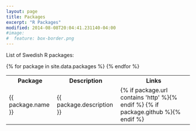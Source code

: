 ```yaml
---
layout: page
title: Packages
excerpt: "R Packages"
modified: 2014-08-08T20:04:41.231140-04:00
#image:
#  feature: box-border.png
---
```


List of Swedish R packages:

<table style="width:100%">
  <tr>
    <th>Package</th>
    <th>Description</th> 
    <th>Links</th>
  </tr>
{% for package in site.data.packages %}
  <tr>
    <td>{{ package.name }}</td>
    <td>{{ package.description }}</td> 
    <td>
      {% if package.url contains 'http' %}<a class='fa fa-home' href='{{ package.url }}'></a>{% endif %}
      {% if package.github %}<a class='fa fa-github-square' href='https://github.com/{{ package.github }}'></a>{% endif %}
    </td>
{% endfor %}
</table>
